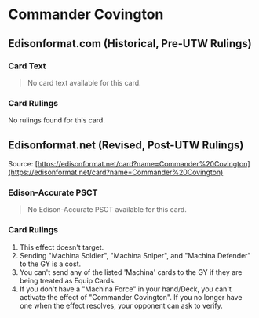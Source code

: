 # Commander Covington

## Edisonformat.com (Historical, Pre-UTW Rulings)

### Card Text

> No card text available for this card.

### Card Rulings

No rulings found for this card.

## Edisonformat.net (Revised, Post-UTW Rulings)

Source: [https://edisonformat.net/card?name=Commander%20Covington](https://edisonformat.net/card?name=Commander%20Covington)

### Edison-Accurate PSCT

> No Edison-Accurate PSCT available for this card.

### Card Rulings

1. This effect doesn't target.
2. Sending "Machina Soldier", "Machina Sniper", and "Machina Defender" to the GY is a cost.
3. You can't send any of the listed 'Machina' cards to the GY if they are being treated as Equip Cards.
4. If you don't have a "Machina Force" in your hand/Deck, you can't activate the effect of "Commander Covington". If you no longer have one when the effect resolves, your opponent can ask to verify.
            